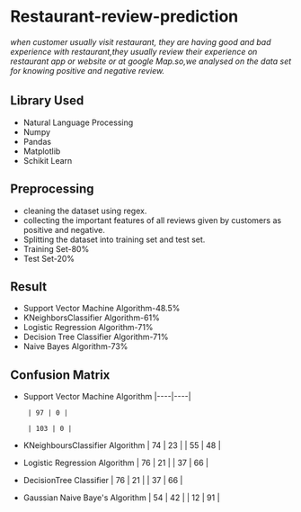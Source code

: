 # Restaurant-review-prediction

###### when customer usually visit restaurant, they are having good and bad experience with restaurant,they usually review their experience on restaurant app or website or at google Map.so,we analysed on the data set for knowing positive and negative review.

## Library Used

* Natural Language Processing
* Numpy
* Pandas
* Matplotlib
* Schikit Learn

## Preprocessing

* cleaning the dataset using regex.
* collecting the important features of all reviews given by customers as positive and negative.
* Splitting the dataset into training set and test set.
* Training Set-80%
* Test Set-20%

## Result

* Support Vector Machine Algorithm-48.5%
* KNeighborsClassifier Algorithm-61%
* Logistic Regression Algorithm-71%
* Decision Tree Classifier Algorithm-71%
* Naive Bayes Algorithm-73%

## Confusion Matrix

* Support Vector Machine Algorithm
       |----|----|
       
       | 97 | 0 |
       
       | 103 | 0 |
       
* KNeighboursClassifier Algorithm
       | 74 | 23 |
       | 55 | 48 |

* Logistic Regression Algorithm
        | 76 | 21 |
        | 37 | 66 |
        
 * DecisionTree Classifier
        | 76 | 21 |
        | 37 | 66 |
        
 * Gaussian Naive Baye's Algorithm
        | 54 | 42 |
        | 12 | 91 |
  
 
 
